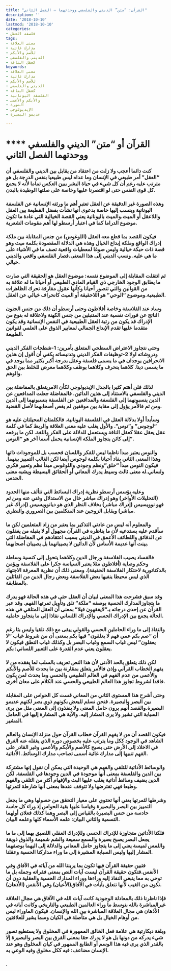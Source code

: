 ```yaml
---
title: "القرآن: “متن” الديني والفلسفي ووحدتهما – الفصل الثاني"
description: ''
date: '2018-10-10'
lastmod: '2018-10-10'
categories:
- فلسفة العقل
tags:
- معنى العلاقة
- مدارك غائية
- للأصم والأبكم
- الديني والفلسفي
- كعقل الناقة
keywords:
- معنى العلاقة
- مدارك غائية
- للأصم والأبكم
- الديني والفلسفي
- كعقل الناقة
- الفلسفة اليونانية
- والأبكم والأعمى
- الصورة
- الإيديولوجي
- عديمو البصيرة

---
```

# **** **القرآن أو “متن” الديني والفلسفي ووحدتهما الفصل الثاني**

### كنت دائما أعجب ولا زلت من اعتقاد من يقابل بين الديني والفلسفي أن “العقل” أمر طبيعي في الإنسان وما عداه ليس طبيعيا بنفس الدرجة بل هو مترتب عليه رغم أن كل شيء في حياة البشر يبين العكس تماما لأنه لا يجمع كل قوى النفس حتى لو اقتصرنا عليها وخاصة على صلتها الوطيدة بالبدن.

### وهذه الصورة غير الدقيقة عن العقل تعتبر أهم ما ورثته الإنسانية عن الفلسفة اليونانية وينسب إليها خاصة بدعوى أنها نشأت بفضل القطيعة بين العقل واللاعقل أو الميث.والميث باليونانية يعني القصة الخيالية التي عادة ما تكون موضوع الدراما كما في اعتبار أرسطو لها أهم مقومات الشعرية.

### فيكون القصد بما قطع معه العقل (اللوغوس) من جنس المقابلة بين ملكة إدراك الواقع وملكة إبداع الخيال وهذه هي الدلالة المقصودة بكلمة ميث وهو قصة ذات حبكة خيالية وليس صوغا لمعطيات واقعية تصف ما في الأشياء على ما هي عليه. ونسب الديني إلى هذا المعنى.فصار الفلسفي واقعي والديني خيالي.

### ثم انتقلت المقابلة إلى الموضوع نفسه: موضوع العقل هو الحقيقة التي صارت ما يطابق الوجود الخارجي ذي القيام المادي الطبيعي أو أحيانا ما له علاقة به من القوانين والتي تتصور أحيانا وكأنها عقول مفارقة تحرك الظاهرات الطبيعية.وموضوع “الوحي” هو اللاحقيقة أو الميث كانحراف خيالي عن العقل.

### وساد عند الفلاسفة وخاصة أفلاطون وحتى أرسطو أن ذلك من جنس الجنون الناتج عن فورات نفسية عند المتنبئين من جنس الكهنة ولاعلاقة له بنوع من الإدراك قد يكون من رتبة العقل الطبيعية في النفس الإنسانية وقد يكون متقدما عليها تقدم الإبداع الجمالي لمعايير الذوق على العلمي لقوانين الطبيعة.

### وحتى نتجاوز الاعتراض السطحي المتعلق بأمرين: 1-شطحات الفكر الديني ودروشاته اولا 2-توظيفات الفكر الديني وتدنيساته يكفي أن أقول إن هذين الانحرافين يوجدان في ما يسمى فلسفة وعقل بدرجة أكبر بكثير مما يوجد في ما يسمى دينا. كلاهما ينحرف وكلاهما يوظف وكلاهما معرض للخلط بين الحق والوهم.

### لذلك فلن أهتم كثيرا بالجدل الإيديولوجي لكأن الامريتعلق بالمفاضلة بين الديني والفلسفي بالاستناد إلى هذين الدائين. فالمفاضلة جعلت المدافعين عن الدين ينسبونهما إلى الفلسفة والمدافعين عن الفلسفة بنسبونهما إلى الدين ومن ثم فالأمر يؤول إلى مقابة بين موقفين لم يغص أصحابهما لأصل القضية.

### وسأبدأ أولا بدلالة العقل في الفلسفة اليونانية. فالكلمتان المحيلتان عليه هو “لوجوس” و”نوس”. والأول يغلب عليه معنى العلاقة والربط كما في كلمة عقل يعقل عقلا كعقل الناقة ويستعمل للدلالة على الفكر واللغة. لكن ما يرفعه إلى كائن يتجاوز الملكة الإنسانية يحمل أسما آخر هو “النوس”.

### والنوس يعتبر مبدأ ناظما ليس للفكر واللسان فحسب بل للموجودات ذاتها وهذا المعنى الثاني يفاد أحيانا بكلمة لوجوس أيضا لكن الغالب التمييز بينهما. فيكون النوس مبدأ “خلق”ونظم وجودي واللوغوس مبدأ نظم وتعبير فكري ولساني.له معنى ثالث وسيط يدرك المعاني أو الحقائق البسيطة ويشبه معنى الحدس.

### وعليه يؤسس أرسطو نظرية إدراك البسائط التي تتألف منها الحدود (التحليلات الأواخر) وهو إدراك مباشر خال من الاستدلال وغني عنه ومن ثم فهو نوويسيس (إدراك مباشر) بخلاف النظر الذي هو ديانوويسيس (إدراك غير مباشر) ويقابل الزوجين عند المتكلمين بين الضروري والنظري.

### والمعلوم أنه ليس من عادتي التذكير بما يعتبر من زاد المتعلمين لكن ما سأقدم عليه يستدعيه لأن ما يناظره في القرآن مجهول أو لا يقبله من يغفلون عن الدقائق واللطائف الأعمق في الديني بسبب اعتقادهم في المفاضلة التي بينت أنها عديمة الأساس لأن الدائين لا يصيبانهما بل يصيبان أصحابهما.

### فالفساد يصيب الفلاسفة ورجال الدين وكلاهما يتحول إلى كنسية وساطة وحكم وصاية (أفلاطون مثلا يعتبر السياسة حكرا على الفلاسفة ويؤمن بالدكتاتورية لاحتكار الفلاسفة الحقيقة). ومعنى ذلك أن نظرية المعرفة الاجتهاد الذي ليس محيطا ينفيها بعض الفلاسفة وبعض رجال الدين من القائلين بالمطابقة.

### وقد سبق فشرحت هذا المعنى لبيان أن العقل حتى في هذه الحالة فهو يدرك ما يتجاوزالمدارك الحسية بوصفه “ملكة” تلق وتأويل ثمرتها الفهم. وقد عبر القرآن عن إحدى درجاته بـ”لايفقهون قيلا” بمعنى أن العقل المتلقي في هذه الحالة يجمع بين الإدراك الحسي والإدراك اللساني نفاذا إلى ما يتجاوز حامليه.

### والنفاذ إلى ما وراء الحاملين الحسي والقولي يبقى مع ذلك تلقيا وليس بثا رغم أن “صم بكم عمي فهم لا يعلقون” فيها بكم بمعنى أن من شروط غياب “لا يعقلون” ليس غياب السمع وغياب البصر بل وكذلك غياب النطق فيكون لا يعقلون يعني عدم القدرة على التعبير اللساني: بكم.

### لكن ذلك يتعلق بالحد الأدنى لأن هذا النص تعريف بالسلب لما يفقده من لا يفهم الخطاب القرآني وإذن فالأمر يتعلق بمقارنة بين ما يحدث للأصم والأبكم والأعمى من عدم الفهم في العالم الطبيعي والحسي وما يحدث لمن يكون فاقدا لشروط تجاوز هذا العالم الطبيعي والحسي عند الكلام على معان أخرى.

### وحتى أشرح هذا المستوى الثاني من المعاني قست كل الحواس على المقابلة بين البصر والبصيرة. فنحن نسلم للبعض بكونهم ذوي بصر لكنهم عديمو البصيرة.والقصد أنهم يرون حامل المعنى ولا ينفذون إلى المعنى مثل من يرى السبابة التي تشير ولا يرى المشار إليه. والآية هي المشارة إليها في الحامل المشير.

### فيكون القصد أن من لا يفهم القرآن خطاب القرآن حول منزلة الإنسان والعالم الشاهد في الوجود ككل وما يترتب عليه بخصوص دوره الذي يغفله عنه الغرق في الاخلاد إلى الأرض حتى يصبح كالأصم والأبكم والأعمى وغير القادر على الفهم تنبيها إلى مدارك غائية أسمى تصاحب مدارك الوسائط. الأداتية.

### والوسائط الأداتية للتلقي والفهم هي الوحيدة التي يمكن أن نقول إنها مشتركة بين الدين والفلسفة بمعنى أنها موجودة في الدين وجودها في الفلسفة. لكن الدين يضيف وسائط أداتية يغلب عليها البث والإفهام أكثر من التلقي والفهم وطبعا فهي تفترضها ولا تتوقف عندها بمعنى أنها شارطة لثمرتها.

### وشرطها لثمرتها يعني أنها تحتوي على معيار التحقق من حصولها وهي ما يجعل التمييز بين البصر والبصيرة وقياسا عليها بقية الحواس إذ وراء كل حاسة حادسة من حنس البصيرة بالقياس إلى البصر وهما كذلك فعلان أولهما التسمية والثاني البيان: علمه الأسماء كلها وعلمه البيان.

### فلكتا الأداتين متجاوزة للإدراك الحسي وللإدراك العقلي اللصيق بهما إلى ما ما يجعل البصر يصبح بصيرة والسمع سميعة والشم شميمة والذوق ذويقة واللمس لميسة يعني إلى ما يتجاوز حامل المعاني والدلالة إلى اليهما بوصفهما المشار إليها وليس السبابة المشيرة إلى ما وراء مداركنا الحسية وعقلنا.

### فتبين حقيقة القرآن فيها تكون بما يريننا الله من آياته في الآفاق وفي الأنفس.فتكون حقيقة القرآن ليست آيات النص بمعنى فقراته وجمله بل ما توحي به مما ينبغي النفاذ إليه وراءها ووراء المدارك الحسية والعقلية دون أن تكون من الغيب لأنها تتعلق بآيات في الآفاق(الأعيان) وفي الأنفس (الأذهان).

### فإذا ناظرنا ذلك بالمعادلة الوجودية كانت آيات الله في الآفاق هي مجال العلاقة غيرالمباشرة بالله بتوسط ما وراء العالمين الطبيعي والتاريخي وكانت آياته في الأذهان هي مجال العلاقة المباشرة بين الله والإنسان. فيكون الماوراء ليس من أوهام الخيال بل هي متأصلة في الكيان وسما يشير للعلاقتين.

### وبلغة ديكارتية هي علامة فعل الخالق الممهورة في المخلوق ولا يستطيع تصور شيء يدركه من دونها بل هو لا يدرك حقا بمعنى الفرق بين البصر والبصيرة إلا بالقدر الذي يرى فيه هذا الوسم أو الطابع الممهور في كيان المخلوق وهو عند الإنسان مضاعف: فيه ككل مخلوق وفيه الوعي به.

### .

###